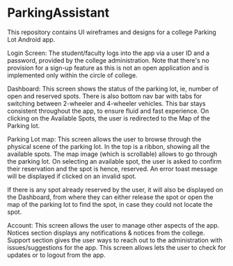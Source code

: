 # ParkingAssistant
This repository contains UI wireframes and designs for a college Parking Lot Android app.

Login Screen: The student/faculty logs into the app via a user ID and a password, provided by the college administration. Note that there's no provision for a sign-up feature as this is not an open application and is implemented only within the circle of college.

Dashboard: This screen shows the status of the parking lot, ie, number of open and reserved spots. There is also bottom nav bar with tabs for switching between 2-wheeler and 4-wheeler vehicles. This bar stays consistent throughout the app, to ensure fluid and fast experience. On clicking on the Available Spots, the user is redirected to the Map of the Parking lot. 

Parking Lot map: This screen allows the user to browse through the physical scene of the parking lot. In the top is a ribbon, showing all the available spots. The map image (which is scrollable) allows to go through the parking lot. On selecting an available spot, the user is asked to confirm their reservation and the spot is hence, reserved. An error toast message will be displayed if clicked on an invalid spot.

If there is any spot already reserved by the user, it will also be displayed on the Dashboard, from where they can either release the spot or open the map of the parking lot to find the spot, in case they could not locate the spot.

Account: This screen allows the user to manage other aspects of the app. Notices section displays any notifications & notices from the college. Support section gives the user ways to reach out to the administration with issues/suggestions for the app. This screen allows lets the user to check for updates or to logout from the app. 
